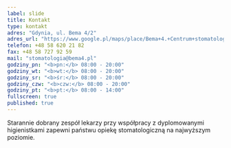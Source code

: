 ```yaml
---
label: slide
title: Kontakt
type: kontakt
adres: "Gdynia, ul. Bema 4/2"
adres_url: "https://www.google.pl/maps/place/Bema+4.+Centrum+stomatologiczne/@54.5131757,18.5409225,18z/data=!4m2!3m1!1s0x46fda731b042040b:0xef62ec1f389b1572"
telefon: +48 58 620 21 82
fax: +48 58 727 92 59
mail: "stomatologia@bema4.pl"
godziny_pn: "<b>pn:</b> 08:00 - 20:00"
godziny_wt: "<b>wt:</b> 08:00 - 20:00"
godziny_sr: "<b>śr:</b> 08:00 - 20:00"
godziny_czw: "<b>czw:</b> 08:00 - 20:00"
godziny_pt: "<b>pt:</b> 08:00 - 14:00"
fullscreen: true
published: true
---
```


Starannie dobrany zespół lekarzy przy współpracy z dyplomowanymi higienistkami zapewni państwu opiekę stomatologiczną na najwyższym poziomie.